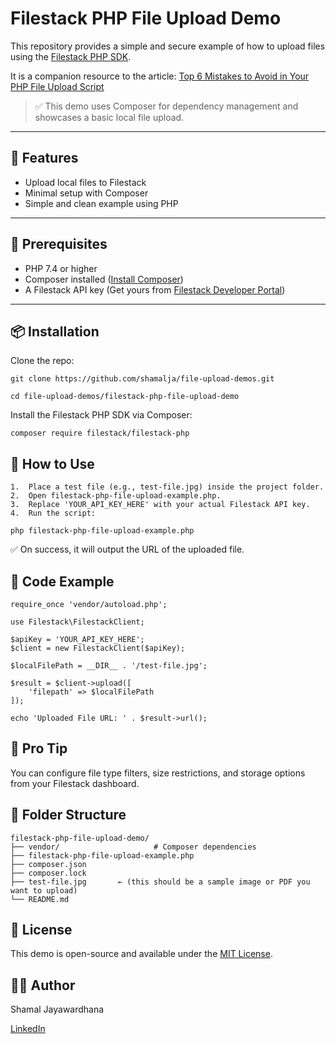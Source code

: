 # Filestack PHP File Upload Demo

This repository provides a simple and secure example of how to upload files using the [Filestack PHP SDK](https://github.com/filestack/filestack-php).

It is a companion resource to the article:
[Top 6 Mistakes to Avoid in Your PHP File Upload Script](https://blog.filestack.com/php-file-upload-script-mistakes/)

> ✅ This demo uses Composer for dependency management and showcases a basic local file upload.

---

## 🚀 Features

- Upload local files to Filestack
- Minimal setup with Composer
- Simple and clean example using PHP

---

## 🧰 Prerequisites

- PHP 7.4 or higher
- Composer installed ([Install Composer](https://getcomposer.org/download/))
- A Filestack API key (Get yours from [Filestack Developer Portal](https://dev.filestack.com/))

---

## 📦 Installation

Clone the repo:

`git clone https://github.com/shamalja/file-upload-demos.git`

`cd file-upload-demos/filestack-php-file-upload-demo`

Install the Filestack PHP SDK via Composer:

`composer require filestack/filestack-php`

## 🧪 How to Use

	1.	Place a test file (e.g., test-file.jpg) inside the project folder.
	2.	Open filestack-php-file-upload-example.php.
	3.	Replace 'YOUR_API_KEY_HERE' with your actual Filestack API key.
	4.	Run the script:

  `php filestack-php-file-upload-example.php`

  ✅ On success, it will output the URL of the uploaded file.

## 📝 Code Example

```
require_once 'vendor/autoload.php';

use Filestack\FilestackClient;

$apiKey = 'YOUR_API_KEY_HERE';
$client = new FilestackClient($apiKey);

$localFilePath = __DIR__ . '/test-file.jpg';

$result = $client->upload([
    'filepath' => $localFilePath
]);

echo 'Uploaded File URL: ' . $result->url();
```

## 🔐 Pro Tip

You can configure file type filters, size restrictions, and storage options from your Filestack dashboard.

## 📁 Folder Structure

```
filestack-php-file-upload-demo/
├── vendor/                     # Composer dependencies
├── filestack-php-file-upload-example.php
├── composer.json
├── composer.lock
├── test-file.jpg       ← (this should be a sample image or PDF you want to upload)
└── README.md
```

## 📄 License

This demo is open-source and available under the [MIT License](https://github.com/shamalja/file-upload-demos/blob/main/LICENSE).

## 🙋‍♂️ Author

Shamal Jayawardhana

[LinkedIn](https://www.linkedin.com/in/shamal-jayawardhana/)
